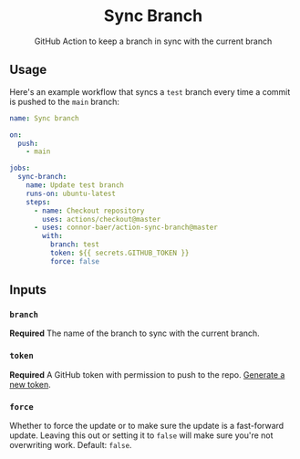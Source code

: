 <div align="center">

# Sync Branch

GitHub Action to keep a branch in sync with the current branch

</div>

## Usage

Here's an example workflow that syncs a `test` branch every time a commit is pushed to the `main` branch:

```yml
name: Sync branch

on:
  push:
    - main

jobs:
  sync-branch:
    name: Update test branch
    runs-on: ubuntu-latest
    steps:
      - name: Checkout repository
        uses: actions/checkout@master
      - uses: connor-baer/action-sync-branch@master
        with:
          branch: test
          token: ${{ secrets.GITHUB_TOKEN }}
          force: false
```

## Inputs

### `branch`

**Required** The name of the branch to sync with the current branch.

### `token`

**Required** A GitHub token with permission to push to the repo. [Generate a new token](https://github.com/settings/tokens/new?description=Sync%20Branch&scopes=repo).

### `force`

Whether to force the update or to make sure the update is a fast-forward update. Leaving this out or setting it to `false` will make sure you're not overwriting work. Default: `false`.
